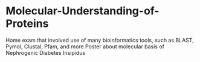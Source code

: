 # Molecular-Understanding-of-Proteins
Home exam that involved use of many bioinformatics tools, such as BLAST, Pymol, Clustal, Pfam, and more
Poster about molecular basis of Nephrogenic Diabetes Insipidus
